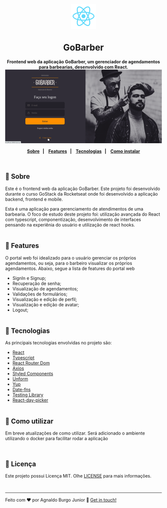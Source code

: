 <div align="center" >
  <img alt="React Logo" src="./github/react.png" width='80px'>
</div>
<h1 align="center" >
    GoBarber
</h1>

<h4 align="center">
  Frontend web da aplicação GoBarber, um gerenciador de agendamentos para barbearias, desenvolvido com React.
<div align="center" >
  <img alt="Project demo" src="./github/go-barber-web.gif" width='600px' style="margin-right:10px">

</div>

<p align="center">
  <a href="#large_blue_diamond-sobre">Sobre</a>&nbsp;&nbsp;&nbsp;|&nbsp;&nbsp;&nbsp;
  <a href="#large_blue_diamond-features">Features</a>&nbsp;&nbsp;&nbsp;|&nbsp;&nbsp;&nbsp;
  <a href="#large_blue_diamond-tecnologias">Tecnologias</a>&nbsp;&nbsp;&nbsp;|&nbsp;&nbsp;&nbsp;
  <a href="#large_blue_diamond-como-utilizar">Como instalar</a>
</p>
<br/>

## :large_blue_diamond: Sobre

Este é o frontend web da aplicação GoBarber. Este projeto foi desenvolvido durante o curso GoStack da Rocketseat onde foi desenvolvido a aplicação backend, frontend e mobile.

Esta é uma aplicação para gerenciamento de atendimentos de uma barbearia. O foco de estudo deste projeto foi: utilização avançada do React com typescript, componentização, desenvolvimento de interfaces pensando na experiênia do usuário e utilização de react hooks.
<br/>
<br/>

## :large_blue_diamond: Features

O portal web foi idealizado para o usuário gerenciar os próprios agendamentos, ou seja, para o barbeiro visualizar os próprios agendamentos. Abaixo, segue a lista de features do portal web

- SignIn e Signup;
- Recuperação de senha;
- Visualização de agendamentos;
- Validações de formulários;
- Visualização e edição de perfil;
- Visualização e edição de avatar;
- Logout;
  <br/>
  <br/>

## :large_blue_diamond: Tecnologias

As principais tecnologias envolvidas no projeto são:

- [React](https://pt-br.reactjs.org/)
- [Typescript](https://www.typescriptlang.org/)
- [React Router Dom](https://reactrouter.com/web/guides/quick-start)
- [Axios](https://github.com/axios/axios)
- [Styled Components](https://styled-components.com/)
- [Unform](https://unform.dev/)
- [Yup](https://github.com/jquense/yup)
- [Date-fns](https://date-fns.org/docs/Getting-Started)
- [Testing Library](https://testing-library.com/)
- [React-day-picker](https://react-day-picker.js.org/)
  <br/>
  <br/>

## :large_blue_diamond: Como utilizar

Em breve atualizações de como utilizar. Será adicionado o ambiente utilizando o docker para facilitar rodar a aplicação

<br/>

## :large_blue_diamond: Licença

Este projeto possui Licença MIT. Olhe [LICENSE](https://github.com/agnaldoburgojr/imc-app/blob/master/LICENCE) para mais informações.

<br/>

---

Feito com ♥ por Agnaldo Burgo Junior :wave: [Get in touch!](https://www.linkedin.com/in/agnaldo-burgo-junior/)

[vc]: https://code.visualstudio.com/
